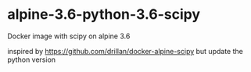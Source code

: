 # alpine-3.6-python-3.6-scipy
Docker image with scipy on alpine 3.6

inspired by https://github.com/drillan/docker-alpine-scipy but update the python version
